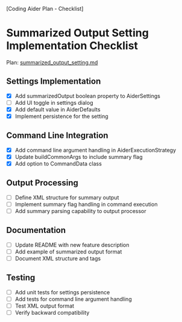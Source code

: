 [Coding Aider Plan - Checklist]

# Summarized Output Setting Implementation Checklist

Plan: [summarized_output_setting.md](summarized_output_setting.md)

## Settings Implementation
- [x] Add summarizedOutput boolean property to AiderSettings
- [ ] Add UI toggle in settings dialog
- [x] Add default value in AiderDefaults
- [x] Implement persistence for the setting

## Command Line Integration  
- [x] Add command line argument handling in AiderExecutionStrategy
- [x] Update buildCommonArgs to include summary flag
- [x] Add option to CommandData class

## Output Processing
- [ ] Define XML structure for summary output
- [ ] Implement summary flag handling in command execution
- [ ] Add summary parsing capability to output processor

## Documentation
- [ ] Update README with new feature description
- [ ] Add example of summarized output format
- [ ] Document XML structure and tags

## Testing
- [ ] Add unit tests for settings persistence
- [ ] Add tests for command line argument handling
- [ ] Test XML output format
- [ ] Verify backward compatibility
